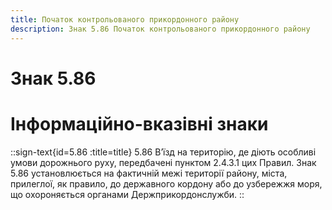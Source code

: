```yaml
---
title: Початок контрольованого прикордонного району
description: Знак 5.86 Початок контрольованого прикордонного району
---
```

# Знак 5.86
# Інформаційно-вказівні знаки
::sign-text{id=5.86 :title=title}
5.86 В’їзд на територію, де діють особливі умови дорожнього руху, передбачені пунктом 2.4.3.1 цих Правил.
Знак 5.86 установлюється на фактичній межі території району, міста, прилеглої, як правило, до державного кордону або до узбережжя моря, що охороняється органами Держприкордонслужби.
::